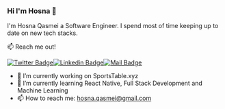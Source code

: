 ### Hi I'm Hosna 👋

I'm Hosna Qasmei a Software Engineer. I spend most of time keeping up to date on new tech stacks.

:mailbox: Reach me out!

[![Twitter Badge](https://img.shields.io/badge/-@hqasmei-1ca0f1?style=flat&labelColor=1ca0f1&logo=twitter&logoColor=white&link=https://twitter.com/hqasmei)](https://twitter.com/hqasmei)[![Linkedin Badge](https://img.shields.io/badge/-Hosna-0e76a8?style=flat&labelColor=0e76a8&logo=linkedin&logoColor=white)](https://www.linkedin.com/in/hosnaqasmei/)[![Mail Badge](https://img.shields.io/badge/-hosna.qasmei-c0392b?style=flat&labelColor=c0392b&logo=gmail&logoColor=white)](mailto:hosna.qasmei@gmail.com)

<!-- TODO: Add last video link -->



- 🔭 I’m currently working on SportsTable.xyz
- 🌱 I’m currently learning React Native, Full Stack Development and Machine Learning
- 📫 How to reach me: hosna.qasmei@gmail.com

<!-- #### Top Technologies -->

<!-- TODO: Make technologies links takes you to repositories -->



